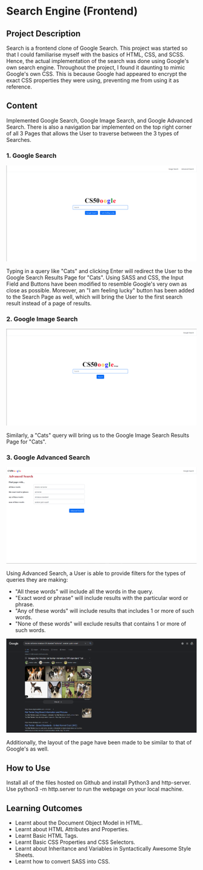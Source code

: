 # Search Engine (Frontend)

## Project Description
Search is a frontend clone of Google Search. This project was started so that I could familiarise myself with the basics of HTML, CSS, and SCSS. Hence, the actual implementation of the search was done using Google's own search engine. Throughout the project, I found it daunting to mimic Google's own CSS. This is because Google had appeared to encrypt the exact CSS properties they were using, preventing me from using it as reference.

## Content
Implemented Google Search, Google Image Search, and Google Advanced Search. There is also a navigation bar implemented on the top right corner of all 3 Pages that allows the User to traverse between the 3 types of Searches.

### 1. Google Search
![Picture of Google Search Clone](./Images/Google%20Search.png?raw=true "Google Search")

Typing in a query like "Cats" and clicking Enter will redirect the User to the Google Search Results Page for "Cats". Using SASS and CSS, the Input Field and Buttons have been modified to resemble Google's very own as close as possible. Moreover, an "I am feeling lucky" button has been added to the Search Page as well, which will bring the User to the first search result instead of a page of results.

### 2. Google Image Search
![Picture of Google Image Search Clone](./Images/Google%20Image%20Search.png?raw=true "Google Image Search")

Similarly, a "Cats" query will bring us to the Google Image Search Results Page for "Cats".

### 3. Google Advanced Search
![Picture of Google Advanced Search Clone](./Images/Google%20Advanced%20Search%20with%20Test.png?raw=true "Google Advanced Search")

Using Advanced Search, a User is able to provide filters for the types of queries they are making:
* "All these words" will include all the words in the query.
* "Exact word or phrase" will include results with the particular word or phrase.
* "Any of these words" will include results that includes 1 or more of such words.
* "None of these words" will exclude results that contains 1 or more of such words.

![Picture of Advanced Search Results](./Images/Advanced%20Search%20Query%20Results.png?raw=true "Google Advanced Search Results")

Additionally, the layout of the page have been made to be similar to that of Google's as well.

## How to Use
Install all of the files hosted on Github and install Python3 and http-server. Use python3 -m http.server to run the webpage on your local machine.

## Learning Outcomes
* Learnt about the Document Object Model in HTML.
* Learnt about HTML Attributes and Properties.
* Learnt Basic HTML Tags.
* Learnt Basic CSS Properties and CSS Selectors.
* Learnt about Inheritance and Variables in Syntactically Awesome Style Sheets.
* Learnt how to convert SASS into CSS.